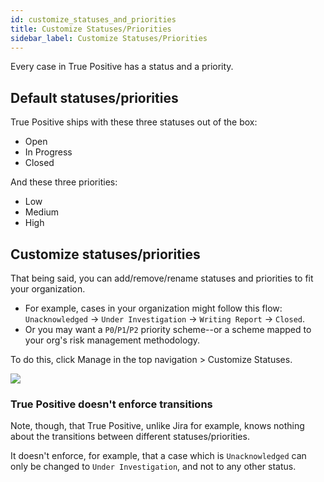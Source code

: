 ```yaml
---
id: customize_statuses_and_priorities
title: Customize Statuses/Priorities
sidebar_label: Customize Statuses/Priorities
---
```


Every case in True Positive has a status and a priority.

## Default statuses/priorities

True Positive ships with these three statuses out of the box:

- Open
- In Progress
- Closed

And these three priorities:

- Low
- Medium
- High

## Customize statuses/priorities

That being said, you can add/remove/rename statuses and priorities to fit your organization.

- For example, cases in your organization might follow this flow: `Unacknowledged` -> `Under Investigation` -> `Writing Report` -> `Closed`.
- Or you may want a `P0`/`P1`/`P2` priority scheme--or a scheme mapped to your org's risk management methodology.

To do this, click Manage in the top navigation > Customize Statuses.

![](https://storage.googleapis.com/tp_landing_page_videos/customize_statuses.png)

### True Positive doesn't enforce transitions

Note, though, that True Positive, unlike Jira for example, knows nothing about the transitions between different statuses/priorities.

It doesn't enforce, for example, that a case which is `Unacknowledged` can only be changed to `Under Investigation`, and not to any other status.
